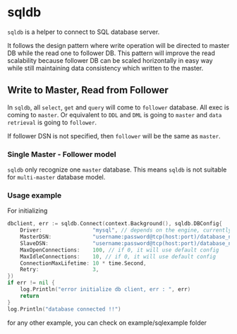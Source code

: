 # sqldb

`sqldb` is a helper to connect to SQL database server.

It follows the design pattern where write operation will be directed to master DB while the read one to follower DB.
This pattern will improve the read scalability because follower DB can be scaled horizontally in easy way while still maintaining
data consistency which written to the master.

## Write to Master, Read from Follower

In `sqldb`, all `select`, `get` and `query` will come to `follower` database. All exec is coming to `master`. Or equivalent to `DDL` and `DML` is going to `master` and `data retrieval` is going to `follower`.

If follower DSN is not specified, then `follower` will be the same as `master`.

### Single Master - Follower model

`sqldb` only recognize one `master` database. This means `sqldb` is not suitable for `multi-master` database model.

### Usage example

For initializing
```go
dbclient, err := sqldb.Connect(context.Background(), sqldb.DBConfig{
    Driver:                "mysql", // depends on the engine, currently support postgresql and
    MasterDSN:             "username:password@tcp(host:port)/database_name",
    SlaveDSN:              "username:password@tcp(host:port)/database_name",
    MaxOpenConnections:    100, // if 0, it will use default config
    MaxIdleConnections:    10, // if 0, it will use default config
    ConnectionMaxLifetime: 10 * time.Second,
    Retry:                 3,
})
if err != nil {
    log.Println("error initialize db client, err : ", err)
    return
}
log.Println("database connected !!")
```

for any other example, you can check on example/sqlexample folder